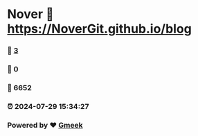# Nover :link: https://NoverGit.github.io/blog 
### :page_facing_up: [3](https://NoverGit.github.io/blog/tag.html) 
### :speech_balloon: 0 
### :hibiscus: 6652 
### :alarm_clock: 2024-07-29 15:34:27 
### Powered by :heart: [Gmeek](https://github.com/Meekdai/Gmeek)
